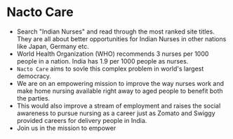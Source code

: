 # Nacto Care

- Search "Indian Nurses" and read through the most ranked site titles. They are all about better opportunities for Indian Nurses in other nations like Japan, Germany etc.
- World Health Organization (WHO) recommends 3 nurses per 1000 people in a nation. India has 1.9 per 1000 people as nurses.
- `Nacto Care` aims to sovle this complex problem in world's largest democracy.
- We are on an empowering mission to improve the way nurses work and make home nursing available right away to aged people to benefit both the parties.
- This would also improve a stream of employment and raises the social awareness to pursue nursing as a career just as Zomato and Swiggy provided careers for delivery people in India.
- Join us in the mission to empower 
